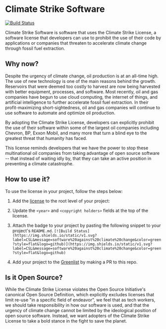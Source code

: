 # Climate Strike Software

[![Build Status](https://img.shields.io/static/v1.svg?label=CSL&message=software%20against%20climate%20change&color=green?style=flat&logo=github)](https://img.shields.io/static/v1.svg?label=CSL&message=software%20against%20climate%20change&color=green?style=flat&logo=github
)

Climate Strike Software is software that uses the Climate Strike License, a software license that developers can use to prohibit the use of their code by applications or companies that threaten to accelerate climate change through fossil fuel extraction.

## Why now?
Despite the urgency of climate change, oil production is at an all-time high. The use of new technology is one of the main reasons behind the growth. Reservoirs that were deemed too costly to harvest are now being harvested with better equipment, processes, and software. Most recently, oil and gas companies have begun to use cloud computing, the internet of things, and artificial intelligence to further accelerate fossil fuel extraction. In their profit-maximizing short-sightedness, oil and gas companies will continue to use software to automate and optimize oil production.

By adopting the Climate Strike License, developers can explicitly prohibit the use of their software within some of the largest oil companies including Chevron, BP, Exxon Mobil, and many more that turn a blind eye to the greatest threat that humanity has faced.

This license reminds developers that we have the power to stop these multinational oil companies from taking advantage of open source software -- that instead of waiting idly by, that they can take an active position in preventing a climate catastrophe.

## How to use it?
To use the license in your project, follow the steps below: 

1. Add the [license](LICENSE) to the root level of your project:

1. Update the `<year>` and `<copyright holders>` fields at the top of the license.

1. Attach the badge to your project by pasting the following snippet to your project's `README.md`. 
  `[![Build Status](https://img.shields.io/static/v1.svg?label=CSL&message=software%20against%20climate%20change&color=green?style=flat&logo=github)](https://img.shields.io/static/v1.svg?label=CSL&message=software%20against%20climate%20change&color=green?style=flat&logo=github)`

1. Add your project to the [Greenlist](greenlist) by making a PR to this repo.

## Is it Open Source?

While the Climate Strike License violates the Open Source Initiative's canonical Open Source Definition, which explicitly excludes licenses that limit re-use "in a specific field of endeavor", we feel that as tech workers, we should take responsibility in how our software is used, and that the urgency of climate change cannot be limited by the ideological position of open source software. Instead, we want adopters of the Climate Strike License to take a bold stance in the fight to save the planet.
